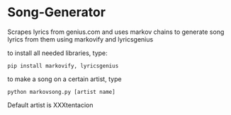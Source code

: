 # Song-Generator
Scrapes lyrics from genius.com and uses markov chains to generate song lyrics from them using markovify and lyricsgenius 

to install all needed libraries, type:
```
pip install markovify, lyricsgenius
```

to make a song on a certain artist, type
```
python markovsong.py [artist name]
```
Default artist is XXXtentacion 
